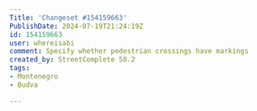 ```yaml
---
Title: 'Changeset #154159663'
PublishDate: 2024-07-19T21:24:19Z
id: 154159663
user: whereisabi
comment: Specify whether pedestrian crossings have markings
created_by: StreetComplete 58.2
tags:
- Montenegro
- Budva

---
```

